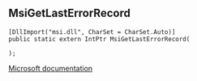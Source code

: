 ## MsiGetLastErrorRecord

```
[DllImport("msi.dll", CharSet = CharSet.Auto)]
public static extern IntPtr MsiGetLastErrorRecord(
   
);
```

[Microsoft documentation](https://docs.microsoft.com/en-us/windows/win32/api/msi/nf-msi-msigetlasterrorrecord)
